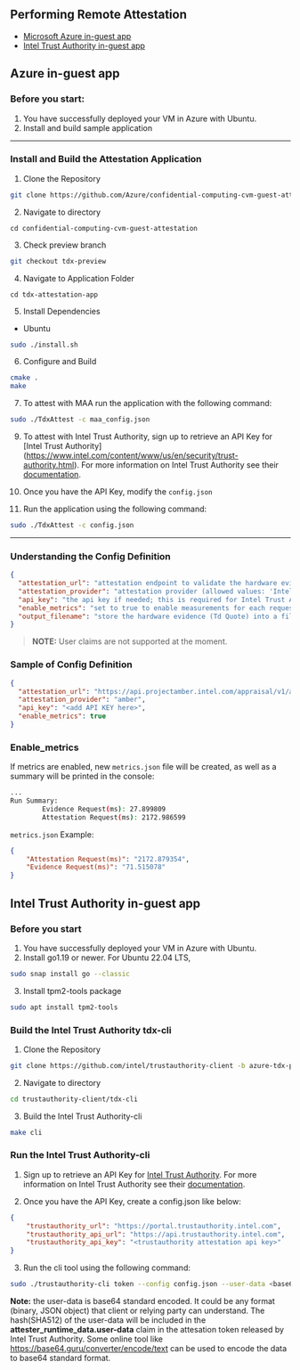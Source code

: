 
## **Performing Remote Attestation**

* [Microsoft Azure in-guest app](#azure-in-guestapp)
* [Intel Trust Authority in-guest app](#ita-in-guestapp)
## <a id='azure-in-guestapp'></a> Azure in-guest app
### Before you start: 
1. You have successfully deployed your VM in Azure with Ubuntu.
2. Install and build sample application
-------------------------------------------------

### Install and Build the Attestation Application

1. Clone the Repository
``` bash
git clone https://github.com/Azure/confidential-computing-cvm-guest-attestation.git
```

2. Navigate to directory
```
cd confidential-computing-cvm-guest-attestation
```

3. Check preview branch
``` bash
git checkout tdx-preview
```

4. Navigate to Application Folder
```
cd tdx-attestation-app
```

5. Install Dependencies
- Ubuntu
```bash
sudo ./install.sh
```

6. Configure and Build
```sh
cmake .
make
```
7. To attest with MAA run the application with the following command:
```sh
sudo ./TdxAttest -c maa_config.json
```
9. To attest with Intel Trust Authority, sign up to retrieve an API Key for [Intel Trust Authority] (https://www.intel.com/content/www/us/en/security/trust-authority.html). For more information on Intel Trust Authority see their [documentation](https://docs.trustauthority.intel.com/main/articles/introduction.html).

10. Once you have the API Key, modify the `config.json`

11. Run the application using the following command:
```sh
sudo ./TdxAttest -c config.json
```

-------------------------------------------------

### Understanding the Config Definition
``` json
{
  "attestation_url": "attestation endpoint to validate the hardware evidence",
  "attestation_provider": "attestation provider (allowed values: 'Intel Trust Authority' or 'maa')",
  "api_key": "the api key if needed; this is required for Intel Trust Authority",
  "enable_metrics": "set to true to enable measurements for each request",
  "output_filename": "store the hardware evidence (Td Quote) into a file"
}
```
> **NOTE:** User claims are not supported at the moment.

### Sample of Config Definition
``` json
{
  "attestation_url": "https://api.projectamber.intel.com/appraisal/v1/attest",
  "attestation_provider": "amber",
  "api_key": "<add API KEY here>",
  "enable_metrics": true
}
```

### **Enable_metrics**
If metrics are enabled, new `metrics.json` file will be created, as well as a summary will be printed in the console:

``` bash
...
Run Summary:
        Evidence Request(ms): 27.899809
        Attestation Request(ms): 2172.986599
```

`metrics.json` Example:
``` json
{
    "Attestation Request(ms)": "2172.879354",
    "Evidence Request(ms)": "71.515078"
}
```

## <a id='ita-in-guestapp'></a> Intel Trust Authority in-guest app
### Before you start
1. You have successfully deployed your VM in Azure with Ubuntu.
2. Install go1.19 or newer. For Ubuntu 22.04 LTS,
``` bash
sudo snap install go --classic
```
3. Install tpm2-tools package
``` bash
sudo apt install tpm2-tools
```

### Build the Intel Trust Authority tdx-cli
1. Clone the Repository
``` bash
git clone https://github.com/intel/trustauthority-client -b azure-tdx-preview
```

2. Navigate to directory
``` bash
cd trustauthority-client/tdx-cli
```

3. Build the Intel Trust Authority-cli
``` bash
make cli
```
### Run the Intel Trust Authority-cli
1. Sign up to retrieve an API Key for [Intel Trust Authority](https://www.intel.com/content/www/us/en/security/trust-authority.html). For more information on Intel Trust Authority see their [documentation](https://docs.trustauthority.intel.com/main/articles/introduction.html).

2. Once you have the API Key, create a config.json like below:
```json
{
    "trustauthority_url": "https://portal.trustauthority.intel.com",
    "trustauthority_api_url": "https://api.trustauthority.intel.com",
    "trustauthority_api_key": "<trustauthority attestation api key>"
}
```
3. Run the cli tool using the following command:
```bash
sudo ./trustauthority-cli token --config config.json --user-data <base64 encoded userdata>  --no-eventlog
```

**Note:** the user-data is base64 standard encoded. It could be any format (binary, JSON object) that client or relying party can understand. The hash(SHA512) of the user-data will be included in the <b>attester_runtime_data.user-data</b> claim in the attesation token released by Intel Trust Authority. Some online tool like https://base64.guru/converter/encode/text can be used to encode the data to base64 standard format.